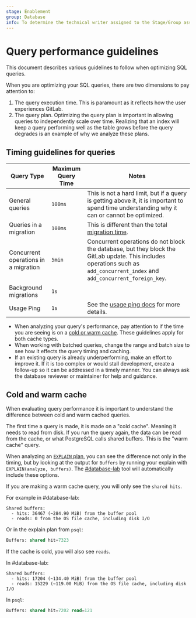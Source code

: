 ```yaml
---
stage: Enablement
group: Database
info: To determine the technical writer assigned to the Stage/Group associated with this page, see https://about.gitlab.com/handbook/engineering/ux/technical-writing/#assignments
---
```


# Query performance guidelines

This document describes various guidelines to follow when optimizing SQL queries.

When you are optimizing your SQL queries, there are two dimensions to pay attention to:

1. The query execution time. This is paramount as it reflects how the user experiences GitLab.
1. The query plan. Optimizing the query plan is important in allowing queries to independently scale over time. Realizing that an index will keep a query performing well as the table grows before the query degrades is an example of why we analyze these plans.

## Timing guidelines for queries

| Query Type | Maximum Query Time | Notes |
|----|----|---|
| General queries | `100ms` | This is not a hard limit, but if a query is getting above it, it is important to spend time understanding why it can or cannot be optimized. |
| Queries in a migration | `100ms` | This is different than the total [migration time](database_review.md#timing-guidelines-for-migrations). |
| Concurrent operations in a migration | `5min` | Concurrent operations do not block the database, but they block the GitLab update. This includes operations such as `add_concurrent_index` and `add_concurrent_foreign_key`. |
| Background migrations | `1s` |  |
| Usage Ping | `1s` | See the [usage ping docs](usage_ping.md#developing-and-testing-usage-ping) for more details. |

- When analyzing your query's performance, pay attention to if the time you are seeing is on a [cold or warm cache](#cold-and-warm-cache). These guidelines apply for both cache types.
- When working with batched queries, change the range and batch size to see how it effects the query timing and caching.
- If an existing query is already underperforming, make an effort to improve it. If it is too complex or would stall development, create a follow-up so it can be addressed in a timely manner. You can always ask the database reviewer or maintainer for help and guidance.

## Cold and warm cache

When evaluating query performance it is important to understand the difference between
cold and warm cached queries.

The first time a query is made, it is made on a "cold cache". Meaning it needs
to read from disk. If you run the query again, the data can be read from the
cache, or what PostgreSQL calls shared buffers. This is the "warm cache" query.

When analyzing an [`EXPLAIN` plan](understanding_explain_plans.md), you can see
the difference not only in the timing, but by looking at the output for `Buffers`
by running your explain with `EXPLAIN(analyze, buffers)`. The [#database-lab](understanding_explain_plans.md#database-lab)
tool will automatically include these options.

If you are making a warm cache query, you will only see the `shared hits`.

For example in #database-lab:

```plaintext
Shared buffers:
  - hits: 36467 (~284.90 MiB) from the buffer pool
  - reads: 0 from the OS file cache, including disk I/O
```

Or in the explain plan from `psql`:

```sql
Buffers: shared hit=7323
```

If the cache is cold, you will also see `reads`.

In #database-lab:

```plaintext
Shared buffers:
  - hits: 17204 (~134.40 MiB) from the buffer pool
  - reads: 15229 (~119.00 MiB) from the OS file cache, including disk I/O
```

In `psql`:

```sql
Buffers: shared hit=7202 read=121
```
